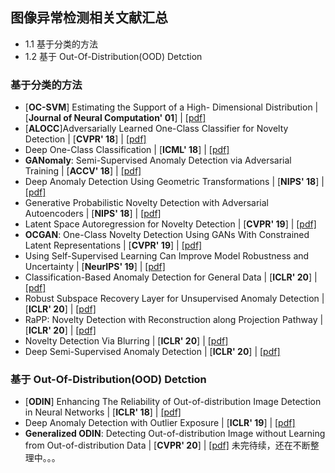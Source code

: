 ## 图像异常检测相关文献汇总
- 1.1 基于分类的方法
- 1.2 基于 Out-Of-Distribution(OOD) Detction 
### 基于分类的方法
* [**OC-SVM**] Estimating the Support of a High- Dimensional Distribution | [**Journal of Neural Computation' 01**] | [[pdf]]()
* [**ALOCC**]Adversarially Learned One-Class Classifier for Novelty Detection  | [**CVPR' 18**] | [[pdf]]()
* Deep One-Class Classification | [**ICML' 18**] | [[pdf]]()
* **GANomaly**: Semi-Supervised Anomaly Detection via Adversarial Training | [**ACCV' 18**] | [[pdf]]()
* Deep Anomaly Detection Using Geometric Transformations | [**NIPS' 18**] | [[pdf]]()
* Generative Probabilistic Novelty Detection with Adversarial Autoencoders | [**NIPS' 18**] | [[pdf]]()
* Latent Space Autoregression for Novelty Detection | [**CVPR' 19**] | [[pdf]]()
* **OCGAN**: One-Class Novelty Detection Using GANs With Constrained Latent Representations | [**CVPR' 19**] | [[pdf]]()
* Using Self-Supervised Learning Can Improve Model Robustness and Uncertainty | [**NeurIPS' 19**] | [[pdf]]()
* Classification-Based Anomaly Detection for General Data | [**ICLR' 20**] | [[pdf]]()
* Robust Subspace Recovery Layer for Unsupervised Anomaly Detection | [**ICLR' 20**] | [[pdf]]()
* RaPP: Novelty Detection with Reconstruction along Projection Pathway | [**ICLR' 20**] | [[pdf]]()
* Novelty Detection Via Blurring | [**ICLR' 20**] | [[pdf]]()
* Deep Semi-Supervised Anomaly Detection | [**ICLR' 20**] | [[pdf]]()
### 基于 Out-Of-Distribution(OOD) Detction 
* [**ODIN**] Enhancing The Reliability of Out-of-distribution Image Detection in Neural Networks | [**ICLR' 18**] | [[pdf]]()
* Deep Anomaly Detection with Outlier Exposure | [**ICLR' 19**] | [[pdf]]()
* **Generalized ODIN**: Detecting Out-of-distribution Image without Learning from Out-of-distribution Data | [**CVPR' 20**] | [[pdf]]() 
未完待续，还在不断整理中。。。


